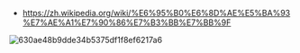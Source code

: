- https://zh.wikipedia.org/wiki/%E6%95%B0%E6%8D%AE%E5%BA%93%E7%AE%A1%E7%90%86%E7%B3%BB%E7%BB%9F

![630ae48b9dde34b5375df1f8ef6217a6](https://p.ipic.vip/wl4xpy.png)
